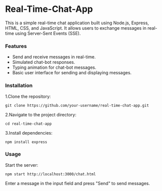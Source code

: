 # Real-Time-Chat-App

This is a simple real-time chat application built using Node.js, Express, HTML, CSS, and JavaScript. It allows users to exchange messages in real-time using Server-Sent Events (SSE).



### Features
- Send and receive messages in real-time.
- Simulated chat-bot responses.
- Typing animation for chat-bot messages.
- Basic user interface for sending and displaying messages.

### Installation
1.Clone the repository:

``` git clone https://github.com/your-username/real-time-chat-app.git ```

2.Navigate to the project directory:

```cd real-time-chat-app ```

3.Install dependencies:

```npm install express```

### Usage
Start the server:

```npm start http://localhost:3000/chat.html```

Enter a message in the input field and press "Send" to send messages.
